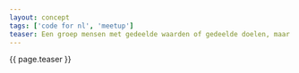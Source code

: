 ```yaml
---
layout: concept
tags: ['code for nl', 'meetup']
teaser: Een groep mensen met gedeelde waarden of gedeelde doelen, maar zonder formele organisatie en hiërarchie.
---
```

{{ page.teaser }}

